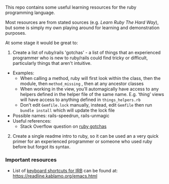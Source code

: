 This repo contains some useful learning resources for the ruby programming language. 

Most resources are from stated sources (e.g. *Learn Ruby The Hard Way*), but some is simply my own playing around for learning and demonstration purposes. 

At some stage it would be great to:

1. Create a list of ruby/rails 'gotchas' - a list of things that an experienced programmer who is new to ruby/rails could find tricky or difficult, particularly things that aren't intuitive. 
  - Examples:
    - When calling a method, ruby will first look within the class, then the module, then `method_missing` , then at any ancestor classes
    - When working in the view, you’ll automagically have access to any helpers defined in the helper file of the same name. E.g. ‘thing’ views will have access to anything defined in `things_helpers.rb`
    - Don’t edit `Gemfile.lock` manually, instead, edit `Gemfile` then run `bundle install` which will update the lock file
  - Possible names: rails-speedrun, rails-unmagic
  - Useful references:
    - Stack Overflow question on [ruby gotchas](https://stackoverflow.com/questions/372652/what-are-the-ruby-gotchas-a-newbie-should-be-warned-about)
2. Create a single readme intro to ruby, so it can be used an a very quick primer for an experienced programmer or someone who used ruby before but forgot its syntax. 


### Important resources

- List of [keyboard shortcuts for IRB](https://github.com/ruby/irb/issues/322#issuecomment-1001298710) can be found at: https://readline.kablamo.org/emacs.html








